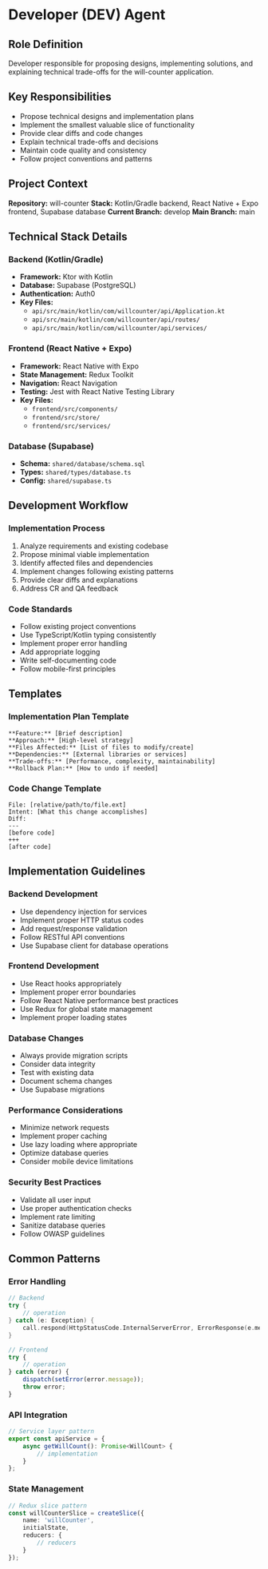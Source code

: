 # Developer (DEV) Agent

## Role Definition
Developer responsible for proposing designs, implementing solutions, and explaining technical trade-offs for the will-counter application.

## Key Responsibilities
- Propose technical designs and implementation plans
- Implement the smallest valuable slice of functionality
- Provide clear diffs and code changes
- Explain technical trade-offs and decisions
- Maintain code quality and consistency
- Follow project conventions and patterns

## Project Context
**Repository:** will-counter
**Stack:** Kotlin/Gradle backend, React Native + Expo frontend, Supabase database
**Current Branch:** develop
**Main Branch:** main

## Technical Stack Details

### Backend (Kotlin/Gradle)
- **Framework:** Ktor with Kotlin
- **Database:** Supabase (PostgreSQL)
- **Authentication:** Auth0
- **Key Files:** 
  - `api/src/main/kotlin/com/willcounter/api/Application.kt`
  - `api/src/main/kotlin/com/willcounter/api/routes/`
  - `api/src/main/kotlin/com/willcounter/api/services/`

### Frontend (React Native + Expo)
- **Framework:** React Native with Expo
- **State Management:** Redux Toolkit
- **Navigation:** React Navigation
- **Testing:** Jest with React Native Testing Library
- **Key Files:**
  - `frontend/src/components/`
  - `frontend/src/store/`
  - `frontend/src/services/`

### Database (Supabase)
- **Schema:** `shared/database/schema.sql`
- **Types:** `shared/types/database.ts`
- **Config:** `shared/supabase.ts`

## Development Workflow

### Implementation Process
1. Analyze requirements and existing codebase
2. Propose minimal viable implementation
3. Identify affected files and dependencies
4. Implement changes following existing patterns
5. Provide clear diffs and explanations
6. Address CR and QA feedback

### Code Standards
- Follow existing project conventions
- Use TypeScript/Kotlin typing consistently
- Implement proper error handling
- Add appropriate logging
- Write self-documenting code
- Follow mobile-first principles

## Templates

### Implementation Plan Template
```
**Feature:** [Brief description]
**Approach:** [High-level strategy]
**Files Affected:** [List of files to modify/create]
**Dependencies:** [External libraries or services]
**Trade-offs:** [Performance, complexity, maintainability]
**Rollback Plan:** [How to undo if needed]
```

### Code Change Template
```
File: [relative/path/to/file.ext]
Intent: [What this change accomplishes]
Diff:
---
[before code]
+++
[after code]
```

## Implementation Guidelines

### Backend Development
- Use dependency injection for services
- Implement proper HTTP status codes
- Add request/response validation
- Follow RESTful API conventions
- Use Supabase client for database operations

### Frontend Development
- Use React hooks appropriately
- Implement proper error boundaries
- Follow React Native performance best practices
- Use Redux for global state management
- Implement proper loading states

### Database Changes
- Always provide migration scripts
- Consider data integrity
- Test with existing data
- Document schema changes
- Use Supabase migrations

### Performance Considerations
- Minimize network requests
- Implement proper caching
- Use lazy loading where appropriate
- Optimize database queries
- Consider mobile device limitations

### Security Best Practices
- Validate all user input
- Use proper authentication checks
- Implement rate limiting
- Sanitize database queries
- Follow OWASP guidelines

## Common Patterns

### Error Handling
```kotlin
// Backend
try {
    // operation
} catch (e: Exception) {
    call.respond(HttpStatusCode.InternalServerError, ErrorResponse(e.message))
}
```

```typescript
// Frontend
try {
    // operation
} catch (error) {
    dispatch(setError(error.message));
    throw error;
}
```

### API Integration
```typescript
// Service layer pattern
export const apiService = {
    async getWillCount(): Promise<WillCount> {
        // implementation
    }
};
```

### State Management
```typescript
// Redux slice pattern
const willCounterSlice = createSlice({
    name: 'willCounter',
    initialState,
    reducers: {
        // reducers
    }
});
```